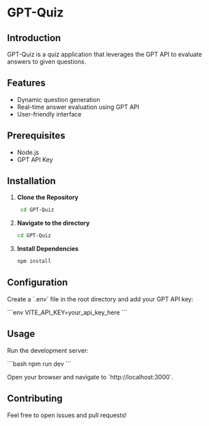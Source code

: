 # GPT-Quiz

## Introduction
GPT-Quiz is a quiz application that leverages the GPT API to evaluate answers to given questions.

## Features
- Dynamic question generation
- Real-time answer evaluation using GPT API
- User-friendly interface

## Prerequisites
- Node.js
- GPT API Key

## Installation

1. **Clone the Repository**
   ```bash
    cd GPT-Quiz
    ```
   
2. **Navigate to the directory**
    ```bash
    cd GPT-Quiz
    ```

3. **Install Dependencies**
    ```bash
    npm install
    ```

## Configuration

Create a \`.env\` file in the root directory and add your GPT API key:

\`\`\`env
VITE_API_KEY=your_api_key_here
\`\`\`

## Usage

Run the development server:

\`\`\`bash
npm run dev
\`\`\`

Open your browser and navigate to \`http://localhost:3000\`.

## Contributing
Feel free to open issues and pull requests!
